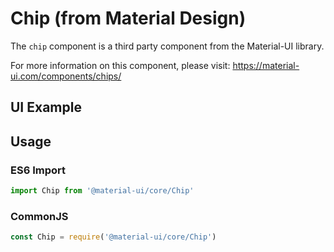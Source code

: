 # Chip (from Material Design)

The `chip` component is a third party component from the Material-UI library. 

For more information on this component, please visit: https://material-ui.com/components/chips/

## UI Example

<!-- STORY -->

## Usage

### ES6 Import
```js
import Chip from '@material-ui/core/Chip'
```

### CommonJS

```js
const Chip = require('@material-ui/core/Chip')
```
